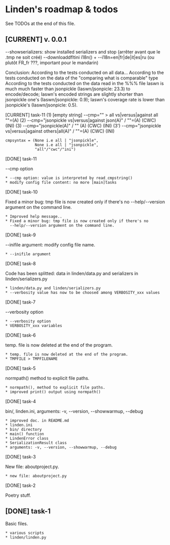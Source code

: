 Linden's roadmap & todos
========================

See TODOs at the end of this file.

[CURRENT] v. 0.0.1
------------------

--showserializers: show installed serializers and stop (arrêter avant que le .tmp ne soit créé)
--downloaddfltini
i18n() + --i18n=en|fr|de|it|es|ru (ou plutôt FR_fr ???, important pour le mandarin)

Conclusion:
According to the tests conducted on all data...
According to the tests conducted on the data of the "comparing what is comparable" type
According to the tests conducted on the data read in the %%% file
Iaswn is much much faster than jsonpickle (Iaswn/jsonpicle: 23.3) to encode/decode; Iaswn's encoded strings are slightly shorter than jsonpickle one's (Iaswn/jsonpickle: 0.9); Iaswn's coverage rate is lower than jsonpickle's (Iaswn/jsonpicle: 0.5).
                 
[CURRENT] task-11
(1) [empty string] --cmp="" > all vs|versus|against all ""=(A)
(2)                --cmp="jsonpickle vs|versus|against json(A)" / ""=(A) (CWC) (INI)
(3)                --cmp="jsonpickle(A)" / "" (A) (CWC) (INI)
(3')               --cmp="jsonpickle vs|versus|against others|all(A)" / ""=(A) (CWC) (INI)

    cmpsyntax = (None i.e all | "jsonpickle",
                 None i.e all | "jsonpickle",
                 "all"/"cwc"/"ini")

[DONE] task-11

--cmp option

    * --cmp option: value is interpreted by read_cmpstring()
    * modify config file content: no more [main]tasks

[DONE] task-10

Fixed a minor bug: tmp file is now created only if there's no 
--help/--version argument on the command line.

    * Improved help message..
    * Fixed a minor bug: tmp file is now created only if there's no 
      --help/--version argument on the command line.

[DONE] task-9

--inifile argument: modify config file name.

    * --inifile argument

[DONE] task-8

Code has been splitted: data in linden/data.py and serializers in 
linden/serializers.py

    * linden/data.py and linden/serializers.py
    * --verbosity value has now to be choosed among VERBOSITY_xxx values

[DONE] task-7

--verbosity option

    * --verbosity option
    * VERBOSITY_xxx variables

[DONE] task-6

temp. file is now deleted at the end of the program.

    * temp. file is now deleted at the end of the program.
    * TMPFILE > TMPFILENAME 

[DONE] task-5

normpath() method to explicit file paths.

    * normpath(), method to explicit file paths.
    * improved print() output using normpath()

[DONE] task-4

bin/, linden.ini, arguments: -v, --version, --showwarmup, --debug

    * improved doc. in README.md
    * linden.ini
    * bin/ directory
    * main() function
    * LindenError class
    * SerializationResult class
    * arguments: -v, --version, --showwarmup, --debug

[DONE] task-3

New file: aboutproject.py.

    * new file: aboutproject.py

[DONE] task-2

Poetry stuff.

[DONE] task-1
-------------

Basic files.

    * various scripts
    * linden/linden.py

